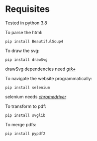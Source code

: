 # Requisites
Tested in python 3.8

To parse the html:
```
pip install BeautifulSoup4
```

To draw the svg:
```
pip install drawSvg
```
drawSvg dependencies need [_gtk+_](https://github.com/tschoonj/GTK-for-Windows-Runtime-Environment-Installer/releases/tag/2021-04-29)

To navigate the website programmatically:
```
pip install selenium
```
selenium needs [_chromedriver_](https://chromedriver.storage.googleapis.com/index.html?path=93.0.4577.63/)

To transform to pdf:
```
pip install svglib
```

To merge pdfs:
```
pip install pypdf2
```